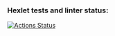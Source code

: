 ### Hexlet tests and linter status:
[![Actions Status](https://github.com/anatolyburtsev/frontend-project-lvl2/workflows/hexlet-check/badge.svg)](https://github.com/anatolyburtsev/frontend-project-lvl2/actions)